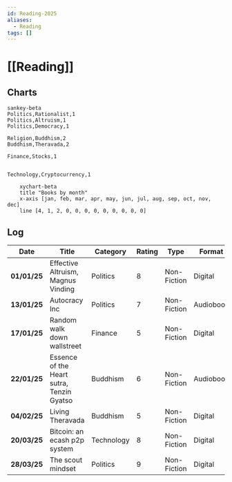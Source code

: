 ```yaml
---
id: Reading-2025
aliases:
  - Reading
tags: []
---
```


# [[Reading]]

## Charts

```mermaid
sankey-beta
Politics,Rationalist,1
Politics,Altruism,1
Politics,Democracy,1

Religion,Buddhism,2
Buddhism,Theravada,2

Finance,Stocks,1


Technology,Cryptocurrency,1
```

```mermaid
    xychart-beta
    title "Books by month"
    x-axis [jan, feb, mar, apr, may, jun, jul, aug, sep, oct, nov, dec]
    line [4, 1, 2, 0, 0, 0, 0, 0, 0, 0, 0, 0]
```

## Log

| **Date**     | **Title**                                 | **Category** | **Rating** | **Type**    | **Format** |
| ------------ | ----------------------------------------- | ------------ | ---------- | ----------- | ---------- |
| **01/01/25** | Effective Altruism, Magnus Vinding        | Politics     | 8          | Non-Fiction | Digital    |
| **13/01/25** | Autocracy Inc                             | Politics     | 7          | Non-Fiction | Audiobook  |
| **17/01/25** | Random walk down wallstreet               | Finance      | 5          | Non-Fiction | Digital    |
| **22/01/25** | Essence of the Heart sutra, Tenzin Gyatso | Buddhism     | 6          | Non-Fiction | Audiobook  |
| **04/02/25** | Living Theravada                          | Buddhism     | 5          | Non-Fiction | Digital    |
| **20/03/25** | Bitcoin: an ecash p2p system              | Technology   | 8          | Non-Fiction | Digital    |
| **28/03/25** | The scout mindset                         | Politics     | 9          | Non-Fiction | Digital    |

